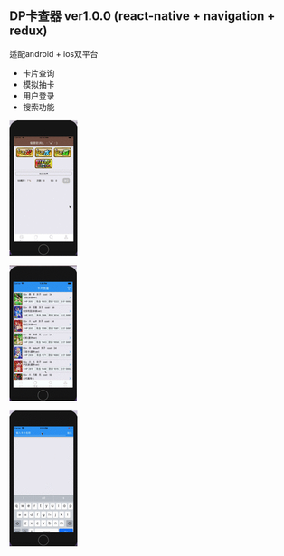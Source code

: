 ## DP卡查器 ver1.0.0 (react-native + navigation + redux)

适配android + ios双平台

* 卡片查询
* 模拟抽卡
* 用户登录
* 搜索功能

![image](https://github.com/suda077/DP2/raw/master/src/images/show/draw_ios_2.gif)

![image](https://github.com/suda077/DP2/raw/master/src/images/show/card_ios_2.gif)

![image](https://github.com/suda077/DP2/raw/master/src/images/show/search_ios_2.gif)

